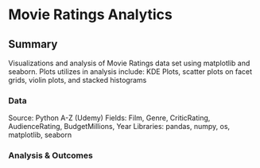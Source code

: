 # Movie Ratings Analytics

## Summary
Visualizations and analysis of Movie Ratings data set using matplotlib and seaborn.
Plots utilizes in analysis include: KDE Plots, scatter plots on facet grids, violin plots, and stacked histograms

### Data
Source: Python A-Z (Udemy)
Fields: Film, Genre, CriticRating, AudienceRating, BudgetMillions, Year
Libraries: pandas, numpy, os, matplotlib, seaborn 

### Analysis & Outcomes








